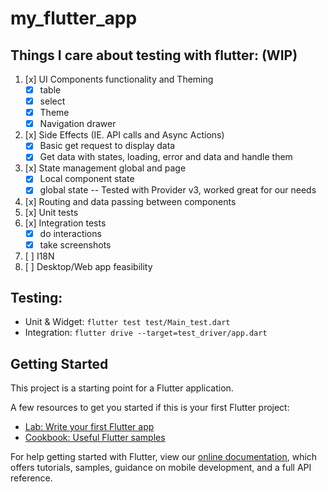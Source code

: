 # my_flutter_app

## Things I care about testing with flutter: (WIP)
1. [x] UI Components functionality and Theming
    * [x] table
    * [x] select
    * [x] Theme
    * [x] Navigation drawer
2. [x] Side Effects (IE. API calls and Async Actions)
    * [x] Basic get request to display data
    * [x] Get data with states, loading, error and data and handle them
3. [x] State management global and page
    * [x] Local component state
    * [x] global state
        -- Tested with Provider v3, worked great for our needs
4. [x] Routing and data passing between components
5. [x] Unit tests
6. [x] Integration tests
    * [x] do interactions
    * [x] take screenshots
7. [ ] I18N
8. [ ] Desktop/Web app feasibility


## Testing:
* Unit & Widget: `flutter test test/Main_test.dart`
* Integration: `flutter drive --target=test_driver/app.dart`


## Getting Started

This project is a starting point for a Flutter application.

A few resources to get you started if this is your first Flutter project:

- [Lab: Write your first Flutter app](https://flutter.dev/docs/get-started/codelab)
- [Cookbook: Useful Flutter samples](https://flutter.dev/docs/cookbook)

For help getting started with Flutter, view our 
[online documentation](https://flutter.dev/docs), which offers tutorials, 
samples, guidance on mobile development, and a full API reference.
